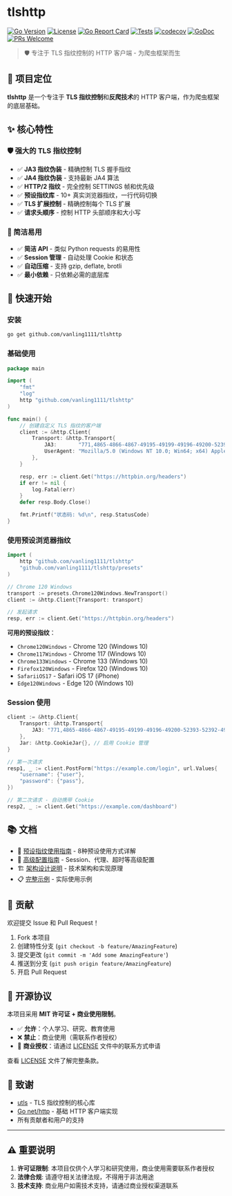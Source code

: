 # tlshttp

[![Go Version](https://img.shields.io/badge/Go-1.21+-00ADD8?style=flat&logo=go)](https://golang.org)
[![License](https://img.shields.io/badge/License-MIT%20with%20Commercial%20Restriction-red.svg)](LICENSE)
[![Go Report Card](https://goreportcard.com/badge/github.com/vanling1111/tlshttp)](https://goreportcard.com/report/github.com/vanling1111/tlshttp)
[![Tests](https://github.com/vanling1111/tlshttp/workflows/Tests/badge.svg)](https://github.com/vanling1111/tlshttp/actions)
[![codecov](https://codecov.io/gh/vanling1111/tlshttp/branch/main/graph/badge.svg)](https://codecov.io/gh/vanling1111/tlshttp)
[![GoDoc](https://godoc.org/github.com/vanling1111/tlshttp?status.svg)](https://godoc.org/github.com/vanling1111/tlshttp)
[![PRs Welcome](https://img.shields.io/badge/PRs-welcome-brightgreen.svg)](CONTRIBUTING.md)

> 🛡️ 专注于 TLS 指纹控制的 HTTP 客户端 - 为爬虫框架而生

## 🎯 项目定位

**tlshttp** 是一个专注于 **TLS 指纹控制**和**反爬技术**的 HTTP 客户端，作为爬虫框架的底层基础。

## ✨ 核心特性

### 🛡️ 强大的 TLS 指纹控制
- ✅ **JA3 指纹伪装** - 精确控制 TLS 握手指纹
- ✅ **JA4 指纹伪装** - 支持最新 JA4 算法
- ✅ **HTTP/2 指纹** - 完全控制 SETTINGS 帧和优先级
- ✅ **预设指纹库** - 10+ 真实浏览器指纹，一行代码切换
- ✅ **TLS 扩展控制** - 精确控制每个 TLS 扩展
- ✅ **请求头顺序** - 控制 HTTP 头部顺序和大小写

### 🎨 简洁易用
- ✅ **简洁 API** - 类似 Python requests 的易用性
- ✅ **Session 管理** - 自动处理 Cookie 和状态
- ✅ **自动压缩** - 支持 gzip, deflate, brotli
- ✅ **最小依赖** - 只依赖必需的底层库

## 🚀 快速开始

### 安装

```bash
go get github.com/vanling1111/tlshttp
```

### 基础使用

```go
package main

import (
    "fmt"
    "log"
    http "github.com/vanling1111/tlshttp"
)

func main() {
    // 创建自定义 TLS 指纹的客户端
    client := &http.Client{
        Transport: &http.Transport{
            JA3:       "771,4865-4866-4867-49195-49199-49196-49200-52393-52392-49171-49172-156-157-47-53,0-23-65281-10-11-35-16-5-13-18-51-45-43-27-17513,29-23-24,0",
            UserAgent: "Mozilla/5.0 (Windows NT 10.0; Win64; x64) AppleWebKit/537.36",
        },
    }

    resp, err := client.Get("https://httpbin.org/headers")
    if err != nil {
        log.Fatal(err)
    }
    defer resp.Body.Close()

    fmt.Printf("状态码: %d\n", resp.StatusCode)
}
```

### 使用预设浏览器指纹

```go
import (
    http "github.com/vanling1111/tlshttp"
    "github.com/vanling1111/tlshttp/presets"
)

// Chrome 120 Windows
transport := presets.Chrome120Windows.NewTransport()
client := &http.Client{Transport: transport}

// 发起请求
resp, err := client.Get("https://httpbin.org/headers")
```

**可用的预设指纹**：
- `Chrome120Windows` - Chrome 120 (Windows 10)
- `Chrome117Windows` - Chrome 117 (Windows 10)  
- `Chrome133Windows` - Chrome 133 (Windows 10)
- `Firefox120Windows` - Firefox 120 (Windows 10)
- `SafariiOS17` - Safari iOS 17 (iPhone)
- `Edge120Windows` - Edge 120 (Windows 10)

### Session 使用

```go
client := &http.Client{
    Transport: &http.Transport{
        JA3: "771,4865-4866-4867-49195-49199-49196-49200-52393-52392-49171-49172-156-157-47-53,0-23-65281-10-11-35-16-5-13-18-51-45-43-27-17513,29-23-24,0",
    },
    Jar: &http.CookieJar{}, // 启用 Cookie 管理
}

// 第一次请求
resp1, _ := client.PostForm("https://example.com/login", url.Values{
    "username": {"user"},
    "password": {"pass"},
})

// 第二次请求 - 自动携带 Cookie
resp2, _ := client.Get("https://example.com/dashboard")
```

## 📚 文档

- 📖 [预设指纹使用指南](docs/PRESETS_GUIDE.md) - 8种预设使用方式详解
- 🔧 [高级配置指南](docs/ADVANCED_USAGE.md) - Session、代理、超时等高级配置
- 🏗️ [架构设计说明](docs/ARCHITECTURE.md) - 技术架构和实现原理
- 📋 [完整示例](examples/presets_usage.go) - 实际使用示例

## 🤝 贡献

欢迎提交 Issue 和 Pull Request！

1. Fork 本项目
2. 创建特性分支 (`git checkout -b feature/AmazingFeature`)
3. 提交更改 (`git commit -m 'Add some AmazingFeature'`)
4. 推送到分支 (`git push origin feature/AmazingFeature`)
5. 开启 Pull Request

## 📄 开源协议

本项目采用 **MIT 许可证 + 商业使用限制**。

- ✅ **允许**：个人学习、研究、教育使用
- ❌ **禁止**：商业使用（需联系作者授权）
- 📧 **商业授权**：请通过 [LICENSE](LICENSE) 文件中的联系方式申请

查看 [LICENSE](LICENSE) 文件了解完整条款。

## 🙏 致谢

- [utls](https://github.com/refraction-networking/utls) - TLS 指纹控制的核心库
- [Go net/http](https://golang.org/pkg/net/http/) - 基础 HTTP 客户端实现
- 所有贡献者和用户的支持

---

## ⚠️ 重要说明

1. **许可证限制**: 本项目仅供个人学习和研究使用，商业使用需要联系作者授权
2. **法律合规**: 请遵守相关法律法规，不得用于非法用途
3. **技术支持**: 商业用户如需技术支持，请通过商业授权渠道联系
